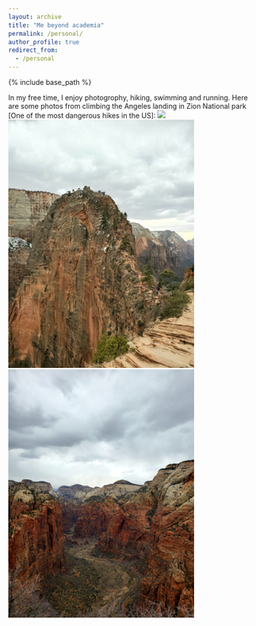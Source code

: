 ```yaml
---
layout: archive
title: "Me beyond academia"
permalink: /personal/
author_profile: true
redirect_from:
  - /personal
---
```


{% include base_path %}

In my free time, I enjoy photogrophy, hiking, swimming and running. Here are some photos from climbing the Angeles landing in Zion National park [One of the most dangerous hikes in the US]:
<img src="/images/DSC01291.JPG" height="500">
<img src="/images/20220222_164651.jpg" height="500">
<img src="/images/20220222_171249.jpg" height="500">